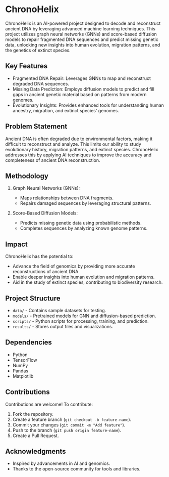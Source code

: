 # ChronoHelix

ChronoHelix is an AI-powered project designed to decode and reconstruct ancient DNA by leveraging advanced machine learning techniques. This project utilizes graph neural networks (GNNs) and score-based diffusion models to repair fragmented DNA sequences and predict missing genetic data, unlocking new insights into human evolution, migration patterns, and the genetics of extinct species.

## Key Features
- Fragmented DNA Repair: Leverages GNNs to map and reconstruct degraded DNA sequences.
- Missing Data Prediction: Employs diffusion models to predict and fill gaps in ancient genetic material based on patterns from modern genomes.
- Evolutionary Insights: Provides enhanced tools for understanding human ancestry, migration, and extinct species' genomes.

## Problem Statement
Ancient DNA is often degraded due to environmental factors, making it difficult to reconstruct and analyze. This limits our ability to study evolutionary history, migration patterns, and extinct species. ChronoHelix addresses this by applying AI techniques to improve the accuracy and completeness of ancient DNA reconstruction.

## Methodology
1. Graph Neural Networks (GNNs):
   - Maps relationships between DNA fragments.
   - Repairs damaged sequences by leveraging structural patterns.

2. Score-Based Diffusion Models:
   - Predicts missing genetic data using probabilistic methods.
   - Completes sequences by analyzing known genome patterns.

## Impact
ChronoHelix has the potential to:
- Advance the field of genomics by providing more accurate reconstructions of ancient DNA.
- Enable deeper insights into human evolution and migration patterns.
- Aid in the study of extinct species, contributing to biodiversity research.

## Project Structure
- `data/` - Contains sample datasets for testing.
- `models/` - Pretrained models for GNN and diffusion-based prediction.
- `scripts/` - Python scripts for processing, training, and prediction.
- `results/` - Stores output files and visualizations.

## Dependencies
- Python 
- TensorFlow 
- NumPy
- Pandas
- Matplotlib


## Contributions
Contributions are welcome! To contribute:
1. Fork the repository.
2. Create a feature branch (`git checkout -b feature-name`).
3. Commit your changes (`git commit -m "Add feature"`).
4. Push to the branch (`git push origin feature-name`).
5. Create a Pull Request.

## Acknowledgments
- Inspired by advancements in AI and genomics.
- Thanks to the open-source community for tools and libraries.
